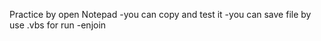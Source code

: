 Practice by open Notepad
    -you can copy and test it
    -you can save file by use .vbs for run 
    -enjoin
